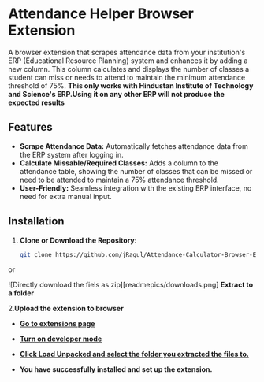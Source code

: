 # Attendance Helper Browser Extension

A browser extension that scrapes attendance data from your institution's ERP (Educational Resource Planning) system and enhances it by adding a new column. This column calculates and displays the number of classes a student can miss or needs to attend to maintain the minimum attendance threshold of 75%.
**This only works with Hindustan Institute of Technology and Science's ERP.Using it on any other ERP will not produce the expected results**

## Features

- **Scrape Attendance Data:** Automatically fetches attendance data from the ERP system after logging in.
- **Calculate Missable/Required Classes:** Adds a column to the attendance table, showing the number of classes that can be missed or need to be attended to maintain a 75% attendance threshold.
- **User-Friendly:** Seamless integration with the existing ERP interface, no need for extra manual input.

## Installation

1. **Clone or Download the Repository:**
   ```bash
   git clone https://github.com/jRagul/Attendance-Calculator-Browser-Extension.git

  or 

  ![Directly download the fiels as zip][readmepics/downloads.png]
  **Extract to a folder**

2.**Upload the extension to browser**
- [**Go to extensions page**](chrome://extensions)
- [**Turn on developer mode**](readmepics/dev.png)
  
- [**Click Load Unpacked and select the folder you extracted the files to.**](readmepics/loadExtension.png)
  
- **You have successfully installed and set up the extension.**
